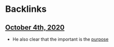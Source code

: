
# Backlinks
## [October 4th, 2020](<October 4th, 2020.md>)
- He also clear that the important is the [purpose](<purpose.md>)

